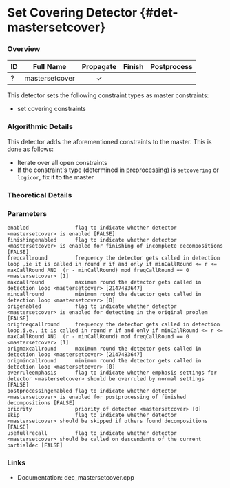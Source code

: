 # Set Covering Detector {#det-mastersetcover}

### Overview

| ID |          Full Name          | Propagate | Finish | Postprocess |
|----|-----------------------------|:---------:|:------:|:-----------:|
| ?  | mastersetcover              | ✓ |   |   |

This detector sets the following constraint types as master constraints:
- set covering constraints

### Algorithmic Details
This detector adds the aforementioned constraints to the master. This is done as follows:
* Iterate over all open constraints
 * If the constraint's type (determined in [preprocessing](#preprocessing)) is `setcovering` or `logicor`, fix it to the master

### Theoretical Details

### Parameters

    enabled               flag to indicate whether detector <mastersetcover> is enabled [FALSE]
    finishingenabled      flag to indicate whether detector <mastersetcover> is enabled for finishing of incomplete decompositions [FALSE]
    freqcallround         frequency the detector gets called in detection loop ,ie it is called in round r if and only if minCallRound <= r <= maxCallRound AND  (r - minCallRound) mod freqCallRound == 0 <mastersetcover> [1]
    maxcallround          maximum round the detector gets called in detection loop <mastersetcover> [2147483647]
    mincallround          minimum round the detector gets called in detection loop <mastersetcover> [0]
    origenabled           flag to indicate whether detector <mastersetcover> is enabled for detecting in the original problem [FALSE]
    origfreqcallround     frequency the detector gets called in detection loop,i.e., it is called in round r if and only if minCallRound <= r <= maxCallRound AND  (r - minCallRound) mod freqCallRound == 0 <mastersetcover> [1]
    origmaxcallround      maximum round the detector gets called in detection loop <mastersetcover> [2147483647]
    origmincallround      minimum round the detector gets called in detection loop <mastersetcover> [0]
    overruleemphasis      flag to indicate whether emphasis settings for detector <mastersetcover> should be overruled by normal settings [FALSE]
    postprocessingenabled flag to indicate whether detector <mastersetcover> is enabled for postprocessing of finished decompositions [FALSE]
    priority              priority of detector <mastersetcover> [0]
    skip                  flag to indicate whether detector <mastersetcover> should be skipped if others found decompositions [FALSE]
    usefullrecall         flag to indicate whether detector <mastersetcover> should be called on descendants of the current partialdec [FALSE]


### Links
 * Documentation: dec_mastersetcover.cpp
